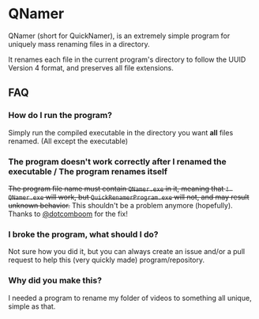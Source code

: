 # QNamer
QNamer (short for QuickNamer), is an extremely simple program for uniquely mass renaming files in a directory.

It renames each file in the current program's directory to follow the UUID Version 4 format, and preserves all file extensions.

## FAQ
### How do I run the program?
Simply run the compiled executable in the directory you want **all** files renamed. (All except the executable)
### The program doesn't work correctly after I renamed the executable / The program renames itself
~~The program file name must contain `QNamer.exe` in it, meaning that `! QNamer.exe` will work, but `QuickRenamerProgram.exe` will not, and may result unknown behavior.~~
This shouldn't be a problem anymore (hopefully). Thanks to [@dotcomboom](https://github.com/dotcomboom) for the fix!
### I broke the program, what should I do?
Not sure how you did it, but you can always create an issue and/or a pull request to help this (very quickly made) program/repository.
### Why did you make this?
I needed a program to rename my folder of videos to something all unique, simple as that.
